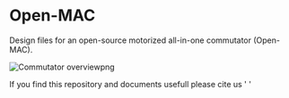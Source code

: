 # Open-MAC
Design files for an open-source motorized all-in-one commutator (Open-MAC).








![Commutator overviewpng](https://user-images.githubusercontent.com/71041273/218261180-ce46d2b7-08dd-41fb-9d3c-303883dc714f.png)

If you find this repository and documents usefull please cite us
' '
